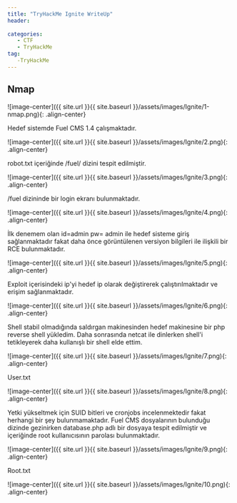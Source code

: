 ```yaml
---
title: "TryHackMe Ignite WriteUp"
header:
 
categories:
   - CTF
   - TryHackMe
tag:
   -TryHackMe
---
```


## Nmap 

![image-center]({{ site.url }}{{ site.baseurl }}/assets/images/Ignite/1-nmap.png){: .align-center}

Hedef sistemde Fuel CMS 1.4 çalışmaktadır.

![image-center]({{ site.url }}{{ site.baseurl }}/assets/images/Ignite/2.png){: .align-center}

robot.txt içeriğinde /fuel/ dizini tespit edilmiştir.

![image-center]({{ site.url }}{{ site.baseurl }}/assets/images/Ignite/3.png){: .align-center}

/fuel dizininde bir login ekranı bulunmaktadır.

![image-center]({{ site.url }}{{ site.baseurl }}/assets/images/Ignite/4.png){: .align-center}

İlk denemem olan id=admin pw= admin ile hedef sisteme giriş sağlanmaktadır fakat daha önce görüntülenen versiyon bilgileri ile ilişkili bir RCE bulunmaktadır.

![image-center]({{ site.url }}{{ site.baseurl }}/assets/images/Ignite/5.png){: .align-center}

Exploit içerisindeki ip'yi hedef ip olarak değiştirerek çalıştırılmaktadır ve erişim sağlanmaktadır.

![image-center]({{ site.url }}{{ site.baseurl }}/assets/images/Ignite/6.png){: .align-center}

Shell stabil olmadığında saldırgan makinesinden hedef makinesine bir php reverse shell yükledim. Daha sonrasında netcat ile dinlerken shell'i tetikleyerek daha kullanışlı bir shell elde ettim.

![image-center]({{ site.url }}{{ site.baseurl }}/assets/images/Ignite/7.png){: .align-center}

User.txt

![image-center]({{ site.url }}{{ site.baseurl }}/assets/images/Ignite/8.png){: .align-center}

Yetki yükseltmek için SUID bitleri ve cronjobs incelenmektedir fakat herhangi bir şey bulunmamaktadır. Fuel CMS dosyalarının bulunduğu dizinde gezinirken database.php adlı bir dosyaya tespit edilmiştir ve içeriğinde root kullanıcısının parolası bulunmaktadır.

![image-center]({{ site.url }}{{ site.baseurl }}/assets/images/Ignite/9.png){: .align-center}

Root.txt

![image-center]({{ site.url }}{{ site.baseurl }}/assets/images/Ignite/10.png){: .align-center}











